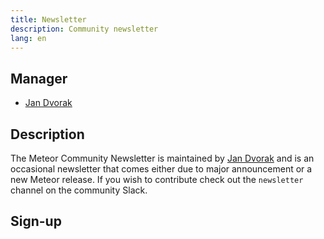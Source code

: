 ```yaml
---
title: Newsletter
description: Community newsletter
lang: en
---
```


## Manager
* [Jan Dvorak](https://github.com/sponsors/StorytellerCZ)

## Description
The Meteor Community Newsletter is maintained by [Jan Dvorak](https://github.com/sponsors/StorytellerCZ) and is an occasional newsletter that comes either due to major announcement or a new Meteor release. If you wish to contribute check out the `newsletter` channel on the community Slack.

## Sign-up
<!-- Begin Constant Contact Active Forms -->
<script> var _ctct_m = "63e1ff839a591c2755665126fcf01bc0"; </script>
<script id="signupScript" src="//static.ctctcdn.com/js/signup-form-widget/current/signup-form-widget.min.js" async defer></script>
<!-- End Constant Contact Active Forms -->
<!-- Begin Constant Contact Inline Form Code -->
<div class="ctct-inline-form" data-form-id="6a5e41b7-0308-475a-9ee9-1efbddbe22fe"></div>
<!-- End Constant Contact Inline Form Code -->
